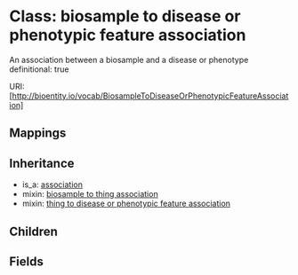 # Class: biosample to disease or phenotypic feature association


An association between a biosample and a disease or phenotype
  definitional: true

URI: [http://bioentity.io/vocab/BiosampleToDiseaseOrPhenotypicFeatureAssociation]
## Mappings

## Inheritance

 *  is_a: [association](Association.md)
 *  mixin: [biosample to thing association](BiosampleToThingAssociation.md)
 *  mixin: [thing to disease or phenotypic feature association](ThingToDiseaseOrPhenotypicFeatureAssociation.md)
## Children

## Fields

